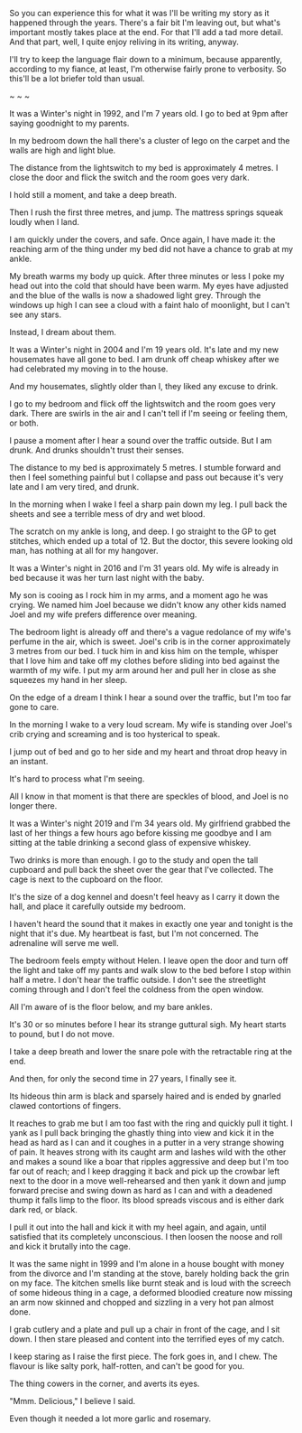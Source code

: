 So you can experience this for what it was I'll be writing my story as it happened through the years. There's a fair bit I'm leaving out, but what's important mostly takes place at the end. For that I'll add a tad more detail. And that part, well, I quite enjoy reliving in its writing, anyway. 

I'll try to keep the language flair down to a minimum, because apparently, according to my fiance, at least, I'm otherwise fairly prone to verbosity. So this'll be a lot briefer told than usual.

~ ~ ~

It was a Winter's night in 1992, and I'm 7 years old. I go to bed at 9pm after saying goodnight to my parents. 

In my bedroom down the hall there's a cluster of lego on the carpet and the walls are high and light blue. 

The distance from the lightswitch to my bed is approximately 4 metres. I close the door and flick the switch and the room goes very dark. 

I hold still a moment, and take a deep breath.

Then I rush the first three metres, and jump. The mattress springs squeak loudly when I land.

I am quickly under the covers, and safe. Once again, I have made it: the reaching arm of the thing under my bed did not have a chance to grab at my ankle.

My breath warms my body up quick. After three minutes or less I poke my head out into the cold that should have been warm. My eyes have adjusted and the blue of the walls is now a shadowed light grey. Through the windows up high I can see a cloud with a faint halo of moonlight, but I can't see any stars.

Instead, I dream about them.

It was a Winter's night in 2004 and I'm 19 years old. It's late and my new housemates have all gone to bed. I am drunk off cheap whiskey after we had celebrated my moving in to the house.

And my housemates, slightly older than I, they liked any excuse to drink. 

I go to my bedroom and flick off the lightswitch and the room goes very dark. There are swirls in the air and I can't tell if I'm seeing or feeling them, or both.

I pause a moment after I hear a sound over the traffic outside. But I am drunk. And drunks shouldn't trust their senses.

The distance to my bed is approximately 5 metres. I stumble forward and then I feel something painful but I collapse and pass out because it's very late and I am very tired, and drunk.

In the morning when I wake I feel a sharp pain down my leg. I pull back the sheets and see a terrible mess of dry and wet blood.

The scratch on my ankle is long, and deep. I go straight to the GP to get stitches, which ended up a total of 12. But the doctor, this severe looking old man, has nothing at all for my hangover.

It was a Winter's night in 2016 and I'm 31 years old. My wife is already in bed because it was her turn last night with the baby. 

My son is cooing as I rock him in my arms, and a moment ago he was crying. We named him Joel because we didn't know any other kids named Joel and my wife prefers difference over meaning.

The bedroom light is already off and there's a vague redolance of my wife's perfume in the air, which is sweet. Joel's crib is in the corner approximately 3 metres from our bed. I tuck him in and kiss him on the temple, whisper that I love him and take off my clothes before sliding into bed against the warmth of my wife. I put my arm around her and pull her in close as she squeezes my hand in her sleep.

On the edge of a dream I think I hear a sound over the traffic, but I'm too far gone to care.

In the morning I wake to a very loud scream. My wife is standing over Joel's crib crying and screaming and is too hysterical to speak. 

I jump out of bed and go to her side and my heart and throat drop heavy in an instant. 

It's hard to process what I'm seeing.

All I know in that moment is that there are speckles of blood, and Joel is no longer there.

It was a Winter's night 2019 and I'm 34 years old. My girlfriend grabbed the last of her things a few hours ago before kissing me goodbye and I am sitting at the table drinking a second glass of expensive whiskey.

Two drinks is more than enough. I go to the study and open the tall cupboard and pull back the sheet over the gear that I've collected. The cage is next to the cupboard on the floor.

It's the size of a dog kennel and doesn't feel heavy as I carry it down the hall, and place it carefully outside my bedroom.

I haven't heard the sound that it makes in exactly one year and tonight is the night that it's due. My heartbeat is fast, but I'm not concerned. The adrenaline will serve me well.

The bedroom feels empty without Helen. I leave open the door and turn off the light and take off my pants and walk slow to the bed before I stop within half a metre. I don't hear the traffic outside. I don't see the streetlight coming through and I don't feel the coldness from the open window.

All I'm aware of is the floor below, and my bare ankles.

It's 30 or so minutes before I hear its strange guttural sigh. My heart starts to pound, but I do not move. 

I take a deep breath and lower the snare pole with the retractable ring at the end.

And then, for only the second time in 27 years, I finally see it.

Its hideous thin arm is black and sparsely haired and is ended by gnarled clawed contortions of fingers. 

It reaches to grab me but I am too fast with the ring and quickly pull it tight. I yank as I pull back bringing the ghastly thing into view and kick it in the head as hard as I can and it coughes in a putter in a very strange showing of pain. It heaves strong with its caught arm and lashes wild with the other and makes a sound like a boar that ripples aggressive and deep but I'm too far out of reach; and I keep dragging it back and pick up the crowbar left next to the door in a move well-rehearsed and then yank it down and jump forward precise and swing down as hard as I can and with a deadened thump it falls limp to the floor. Its blood spreads viscous and is either dark dark red, or black. 

I pull it out into the hall and kick it with my heel again, and again, until satisfied that its completely unconscious. I then loosen the noose and roll and kick it brutally into the cage.

It was the same night in 1999 and I'm alone in a house bought with money from the divorce and I'm standing at the stove, barely holding back the grin on my face. The kitchen smells like burnt steak and is loud with the screech of some hideous thing in a cage, a deformed bloodied creature now missing an arm now skinned and chopped and sizzling in a very hot pan almost done. 

I grab cutlery and a plate and pull up a chair in front of the cage, and I sit down. I then stare pleased and content into the terrified eyes of my catch. 

I keep staring as I raise the first piece. The fork goes in, and I chew. The flavour is like salty pork, half-rotten, and can't be good for you.

The thing cowers in the corner, and averts its eyes.

"Mmm. Delicious," I believe I said.

Even though it needed a lot more garlic and rosemary.